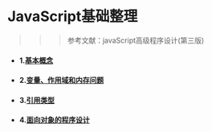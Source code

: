 # JavaScript基础整理

> > > 参考文献：javaScript高级程序设计(第三版)

* #### 1.[基本概念](https://github.com/lorelei47/StudyDiary/blob/master/read/javascript/基本概念.md)

* #### 2.[变量、作用域和内存问题](https://github.com/lorelei47/StudyDiary/blob/master/read/javascript/变量、作用域和内存问题.md)

* #### 3.[引用类型](https://github.com/lorelei47/StudyDiary/blob/master/read/javascript/引用类型.md)

* #### 4.[面向对象的程序设计](https://github.com/lorelei47/StudyDiary/blob/master/read/javascript/面向对象的程序设计.md)

